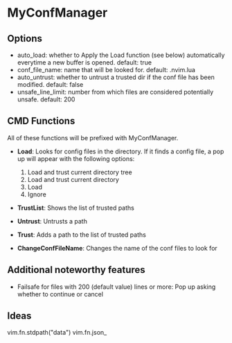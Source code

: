 # MyConfManager

## Options
- auto_load: whether to Apply the Load function (see below) automatically everytime a new buffer is opened.
    default: true
- conf_file_name: name that will be looked for.
    default: .nvim.lua
- auto_untrust: whether to untrust a trusted dir if the conf file has been modified.
    default: false
- unsafe_line_limit: number from which files are considered potentially unsafe.
    default: 200

## CMD Functions
All of these functions will be prefixed with MyConfManager.

- **Load**: Looks for config files in the directory. If it finds a config file, a pop up will appear with the following options:
     1) Load and trust current directory tree
     2) Load and trust current directory 
     3) Load
     4) Ignore

- **TrustList**: Shows the list of trusted paths
- **Untrust**: Untrusts a path
- **Trust**: Adds a path to the list of trusted paths

- **ChangeConfFileName**: Changes the name of the conf files to look for

## Additional noteworthy features
- Failsafe for files with 200 (default value) lines or more: Pop up asking whether to continue or cancel

## Ideas
vim.fn.stdpath("data")
vim.fn.json_


